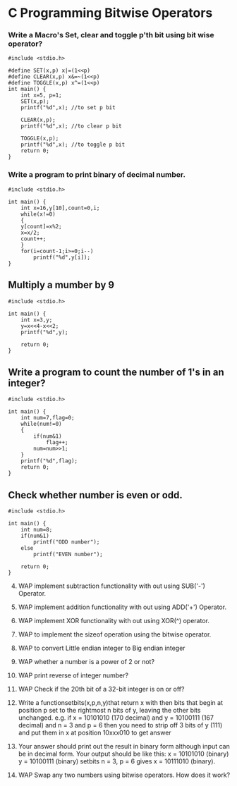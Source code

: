 # C Programming Bitwise Operators

### Write a Macro's Set, clear and toggle p'th bit using bit wise operator?

    #include <stdio.h>

    #define SET(x,p) x|=(1<<p)
    #define CLEAR(x,p) x&=~(1<<p)
    #define TOGGLE(x,p) x^=(1<<p)
    int main() {
        int x=5, p=1;
        SET(x,p);
        printf("%d",x); //to set p bit

        CLEAR(x,p);
        printf("%d",x); //to clear p bit

        TOGGLE(x,p);
        printf("%d",x); //to toggle p bit
        return 0;
    }
    
### Write a program to print binary of decimal number.

    #include <stdio.h>

    int main() {
        int x=16,y[10],count=0,i;
        while(x!=0)
        {
        y[count]=x%2;
        x=x/2;
        count++;
        }
        for(i=count-1;i>=0;i--)
            printf("%d",y[i]);
    }

## Multiply a mumber by 9
    #include <stdio.h>

    int main() {
        int x=3,y;
        y=x<<4-x<<2;
        printf("%d",y);

        return 0;
    }
    
    
## Write a program to count the number of 1's in an integer?

    #include <stdio.h>

    int main() {
        int num=7,flag=0;
        while(num!=0)
        {
            if(num&1)
                flag++;
            num=num>>1;
        }
        printf("%d",flag);
        return 0;
    }

## Check whether number is even or odd.
    #include <stdio.h>

    int main() {
        int num=8;
        if(num&1)
            printf("ODD number");
        else
            printf("EVEN number");

        return 0;
    }

4. WAP implement subtraction functionality with out using SUB('-') Operator.    
5. WAP implement addition functionality with out using ADD('+') Operator.   
6. WAP implement XOR functionality with out using XOR(^) operator.
7. WAP to implement the sizeof operation using the bitwise operator.  
8. WAP to convert Little endian integer to Big endian integer 
11. WAP whether a number is a power of 2 or not?
12. WAP print reverse of integer number? 
13. WAP Check if the 20th bit of a 32-bit integer is on or off?
14. Write a functionsetbits(x,p,n,y)that return x with then bits that begin at position p set to the rightmost n bits of y, leaving the other bits unchanged.
e.g. if x = 10101010 (170 decimal) and y = 10100111 (167 decimal) and n = 3 and p = 6 then
you need to strip off 3 bits of y (111) and put them in x at position 10xxx010 to get answer
10111010. Your answer should print out the result in binary form although input can be in
decimal form.
Your output should be like this:
x = 10101010 (binary)
y = 10100111 (binary)
setbits n = 3, p = 6 gives x = 10111010 (binary).

15. WAP Swap any two numbers using bitwise operators. How does it work?
